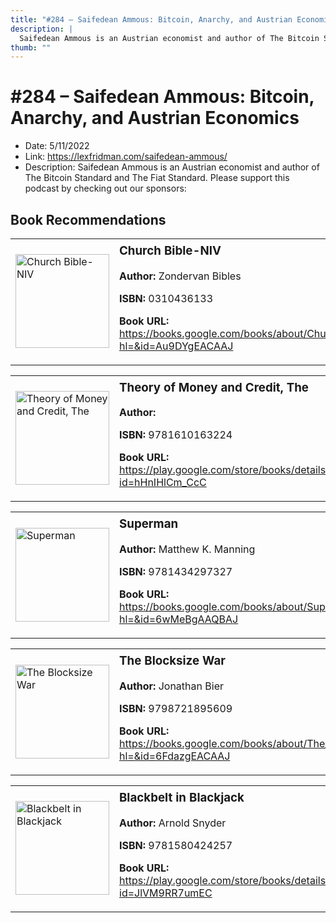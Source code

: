 ```yaml
---
title: "#284 – Saifedean Ammous: Bitcoin, Anarchy, and Austrian Economics"
description: |
  Saifedean Ammous is an Austrian economist and author of The Bitcoin Standard and The Fiat Standard. Please support this podcast by checking out our sponsors:"
thumb: ""
---
```


# #284 – Saifedean Ammous: Bitcoin, Anarchy, and Austrian Economics

  - Date: 5/11/2022
  - Link: https://lexfridman.com/saifedean-ammous/
  - Description: Saifedean Ammous is an Austrian economist and author of The Bitcoin Standard and The Fiat Standard. Please support this podcast by checking out our sponsors:

## Book Recommendations

<table style="border: none;"><tr style="border: none;"><td style="border: none;"><img src="http://books.google.com/books/content?id=Au9DYgEACAAJ&printsec=frontcover&img=1&zoom=1&source=gbs_api" alt="Church Bible-NIV" width="150" style="vertical-align: top;"></td><td style="border: none; vertical-align: top;"><h3 style='margin-top: 5'>Church Bible-NIV</h3><p><strong>Author:</strong> Zondervan Bibles</p><p><strong>ISBN:</strong> 0310436133</p><p><strong>Book URL:</strong> <a href="https://books.google.com/books/about/Church_Bible_NIV.html?hl=&id=Au9DYgEACAAJ">https://books.google.com/books/about/Church_Bible_NIV.html?hl=&id=Au9DYgEACAAJ</a></p></td></tr></table>
<table style="border: none;"><tr style="border: none;"><td style="border: none;"><img src="http://books.google.com/books/content?id=hHnIHlCm_CcC&printsec=frontcover&img=1&zoom=1&edge=curl&source=gbs_api" alt="Theory of Money and Credit, The" width="150" style="vertical-align: top;"></td><td style="border: none; vertical-align: top;"><h3 style='margin-top: 5'>Theory of Money and Credit, The</h3><p><strong>Author:</strong> </p><p><strong>ISBN:</strong> 9781610163224</p><p><strong>Book URL:</strong> <a href="https://play.google.com/store/books/details?id=hHnIHlCm_CcC">https://play.google.com/store/books/details?id=hHnIHlCm_CcC</a></p></td></tr></table>
<table style="border: none;"><tr style="border: none;"><td style="border: none;"><img src="http://books.google.com/books/content?id=6wMeBgAAQBAJ&printsec=frontcover&img=1&zoom=1&edge=curl&source=gbs_api" alt="Superman" width="150" style="vertical-align: top;"></td><td style="border: none; vertical-align: top;"><h3 style='margin-top: 5'>Superman</h3><p><strong>Author:</strong> Matthew K. Manning</p><p><strong>ISBN:</strong> 9781434297327</p><p><strong>Book URL:</strong> <a href="https://books.google.com/books/about/Superman.html?hl=&id=6wMeBgAAQBAJ">https://books.google.com/books/about/Superman.html?hl=&id=6wMeBgAAQBAJ</a></p></td></tr></table>
<table style="border: none;"><tr style="border: none;"><td style="border: none;"><img src="http://books.google.com/books/content?id=6FdazgEACAAJ&printsec=frontcover&img=1&zoom=1&source=gbs_api" alt="The Blocksize War" width="150" style="vertical-align: top;"></td><td style="border: none; vertical-align: top;"><h3 style='margin-top: 5'>The Blocksize War</h3><p><strong>Author:</strong> Jonathan Bier</p><p><strong>ISBN:</strong> 9798721895609</p><p><strong>Book URL:</strong> <a href="https://books.google.com/books/about/The_Blocksize_War.html?hl=&id=6FdazgEACAAJ">https://books.google.com/books/about/The_Blocksize_War.html?hl=&id=6FdazgEACAAJ</a></p></td></tr></table>
<table style="border: none;"><tr style="border: none;"><td style="border: none;"><img src="http://books.google.com/books/content?id=JlVM9RR7umEC&printsec=frontcover&img=1&zoom=1&edge=curl&source=gbs_api" alt="Blackbelt in Blackjack" width="150" style="vertical-align: top;"></td><td style="border: none; vertical-align: top;"><h3 style='margin-top: 5'>Blackbelt in Blackjack</h3><p><strong>Author:</strong> Arnold Snyder</p><p><strong>ISBN:</strong> 9781580424257</p><p><strong>Book URL:</strong> <a href="https://play.google.com/store/books/details?id=JlVM9RR7umEC">https://play.google.com/store/books/details?id=JlVM9RR7umEC</a></p></td></tr></table>
